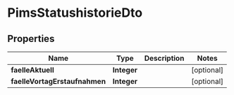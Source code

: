 

# PimsStatushistorieDto


## Properties

| Name | Type | Description | Notes |
|------------ | ------------- | ------------- | -------------|
|**faelleAktuell** | **Integer** |  |  [optional] |
|**faelleVortagErstaufnahmen** | **Integer** |  |  [optional] |



